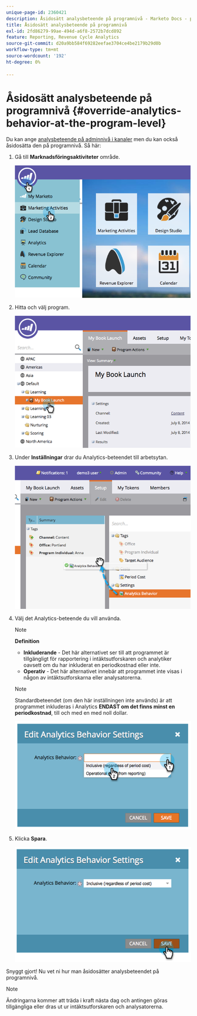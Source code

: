 ```yaml
---
unique-page-id: 2360421
description: Åsidosätt analysbeteende på programnivå - Marketo Docs - produktdokumentation
title: Åsidosätt analysbeteende på programnivå
exl-id: 2fd86279-99ae-494d-a6f8-2572b7dcd892
feature: Reporting, Revenue Cycle Analytics
source-git-commit: d20a9bb584f69282eefae3704ce4be2179b29d0b
workflow-type: tm+mt
source-wordcount: '192'
ht-degree: 0%

---
```


# Åsidosätt analysbeteende på programnivå {#override-analytics-behavior-at-the-program-level}

Du kan ange [analysbeteende på adminnivå i kanaler](/help/marketo/product-docs/reporting/revenue-cycle-analytics/program-analytics/make-a-program-without-a-period-cost-available-in-revenue-explorer-and-analyzers.md) men du kan också åsidosätta den på programnivå. Så här:

1. Gå till **Marknadsföringsaktiviteter** område.

   ![](assets/image2014-9-24-11-3a40-3a46.png)

1. Hitta och välj program.

   ![](assets/image2014-9-24-11-3a40-3a57.png)

1. Under **Inställningar** drar du Analytics-beteendet till arbetsytan.

   ![](assets/image2014-9-24-11-3a41-3a2.png)

1. Välj det Analytics-beteende du vill använda.

   >[!NOTE]
   >
   >**Definition**
   >
   >* **Inkluderande** - Det här alternativet ser till att programmet är tillgängligt för rapportering i intäktsutforskaren och analytiker oavsett om du har inkluderat en periodkostnad eller inte.
   >* **Operativ** - Det här alternativet innebär att programmet inte visas i någon av intäktsutforskarna eller analysatorerna.

   >[!NOTE]
   >
   >Standardbeteendet (om den här inställningen inte används) är att programmet inkluderas i Analytics **ENDAST om det finns minst en periodkostnad**, till och med en med noll dollar.

   ![](assets/image2014-9-24-11-3a42-3a0.png)

1. Klicka **Spara**.

   ![](assets/image2014-9-24-11-3a42-3a6.png)

Snyggt gjort! Nu vet ni hur man åsidosätter analysbeteendet på programnivå.

>[!NOTE]
>
>Ändringarna kommer att träda i kraft nästa dag och antingen göras tillgängliga eller dras ut ur intäktsutforskaren och analysatorerna.
